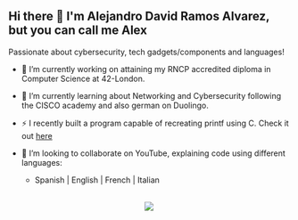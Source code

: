 ## Hi there 👋 I'm Alejandro David Ramos Alvarez, but you can call me Alex

Passionate about cybersecurity, tech gadgets/components and languages!

- 🔭 I’m currently working on attaining my RNCP accredited diploma in Computer Science at 42-London.

- 🌱 I’m currently learning about Networking and Cybersecurity following the CISCO academy and also german on Duolingo.

- ⚡ I recently built a program capable of recreating printf using C. Check it out [here](https://github.com/Alejandro-Ramos-42/printf)

- 👯 I’m looking to collaborate on YouTube, explaining code using different languages:
  - Spanish | English | French | Italian
<br><br>    
 <p align="center">
  <a href="https://skillicons.dev">
    <img src="https://skillicons.dev/icons?i=gmail,linkedin,discord,windows,linux,debian,ubuntu,kali,github,vim,neovim,c" />
  </a>
</p>

<!--
**Alejandro-Ramos-42/Alejandro-Ramos-42** is a ✨ _special_ ✨ repository because its `README.md` (this file) appears on your GitHub profile.

Here are some ideas to get you started:

- 🔭 I’m currently working on ...
- 🌱 I’m currently learning ...
- 👯 I’m looking to collaborate on ...
- 🤔 I’m looking for help with ...
- 💬 Ask me about ...
- 📫 How to reach me: ...
- 😄 Pronouns: ...
- ⚡ Fun fact: ...
-->

